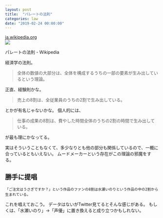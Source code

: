 ```yaml
---
layout: post
title:  "パレートの法則"
categories: law
date: "2019-02-24 00:00:00"
---
```


<div class="card">
  <a href="https://ja.wikipedia.org/wiki/%E3%83%91%E3%83%AC%E3%83%BC%E3%83%88%E3%81%AE%E6%B3%95%E5%89%87"></a>
  <div class="card__header">
    <a href="https://ja.wikipedia.org/wiki/%E3%83%91%E3%83%AC%E3%83%BC%E3%83%88%E3%81%AE%E6%B3%95%E5%89%87">ja.wikipedia.org</a>
  </div>
  <div class="card__image">
    <img src="/static/apple-touch/wikipedia.png">
  </div>
  <div class="card__title">
    <p>パレートの法則 - Wikipedia</p>
  </div>
  <div class="card__description">
    <p></p>
  </div>
</div>

経済学の法則。


> 全体の数値の大部分は、全体を構成するうちの一部の要素が生み出しているという理論。


正直、経験則かな。


> 売上の8割は、全従業員のうちの2割で生み出している。


とかが有名じゃないかな。
個人的には、


> 仕事の成果の8割は、費やした時間全体のうちの2割の時間で生み出している。


が最も理にかなってる。


実はそういうこともなくて、多少なりとも他の部分も関係しているので、一概に合っているともいえない。
ムードメーカーという存在がこの理論の邪魔をする。


## 勝手に提唱

```
「ご注文はうさぎですか？」という作品のファンの8割は水瀬いのりという作品の中の2割から生まれている。
```

これを唱えておこう。
データはないがTwitter見てるとそんな感じがある。
もしくは、「水瀬いのり」→「声優」に置き換えると成り立つかもしれない。
